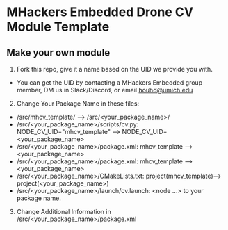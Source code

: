 # MHackers Embedded Drone CV Module Template

## Make your own module
1. Fork this repo, give it a name based on the UID we provide you with. 
  - You can get the UID by contacting a MHackers Embedded group member, DM us in Slack/Discord, or email houhd@umich.edu
2. Change Your Package Name in these files: 
  - <workspace>/src/mhcv_template/ --> <workspace>/src/<your_package_name>/
  - <workspace>/src/<your_package_name>/scripts/cv.py: NODE_CV_UID="mhcv_template" --> NODE_CV_UID=<your_package_name>
  - <workspace>/src/<your_package_name>/package.xml: <name>mhcv_template</name> --> <name> <your_package_name> </name>
  - <workspace>/src/<your_package_name>/package.xml: <name>mhcv_template</name> --> <name> <your_package_name> </name>
  - <workspace>/src/<your_package_name>/CMakeLists.txt: project(mhcv_template)--> project(<your_package_name>)
  - <workspace>/src/<your_package_name>/launch/cv.launch: <node ...> to your package name. 
3. Change Additional Information in <workspace>/src/<your_package_name>/package.xml

